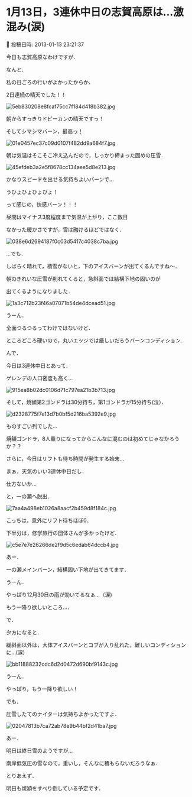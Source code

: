 # 1月13日，3連休中日の志賀高原は…激混み(涙)

📅 投稿日時: 2013-01-13 23:21:37

今日も志賀高原なわけですが．


なんと．


私の日ごろの行いがよかったからか．


2日連続の晴天でした！！




![5eb830208e8fcaf75cc7f184d418b382.jpg](images/5eb830208e8fcaf75cc7f184d418b382.jpg)




朝からすっきりドピーカンの晴天ですっ！





そしてシマシマバーン，最高っ！




![01e0457ec37c09d0107f482dd9a684f7.jpg](images/01e0457ec37c09d0107f482dd9a684f7.jpg)







朝は気温はそこそこ冷え込んだので，しっかり締まった固めの圧雪．




![45efdeb3a2e5f8678cc134aee5d8e213.jpg](images/45efdeb3a2e5f8678cc134aee5d8e213.jpg)




かなりスピードを出せる気持ちよいバーンで…


うひょひょひょひょ！


って感じの，快感バーン！！！





昼間はマイナス3度程度まで気温が上がり，ここ数日


なかった暖かさですが，雪は融けるほどではなく．




![038e6d2694187f0c03d5417c4038c7ba.jpg](images/038e6d2694187f0c03d5417c4038c7ba.jpg)




…でも．


しばらく晴れて，積雪がないと，下のアイスバーンが出てくるんですね～．


朝のきれいな圧雪が削れてくると，急斜面では結構下地の固いのが


出てくるようになりました．




![1a3c712b23f46a07071b54de4dcead51.jpg](images/1a3c712b23f46a07071b54de4dcead51.jpg)




うーん．


全面つるつるってわけではないけど．


ところどころ硬いので，丸いエッジでは厳しいだろうバーンコンディション．





んで．


今日は3連休中日とあって．


ゲレンデの人口密度も高く…




![915ea8b02dc0106d71c797ea21b3b713.jpg](images/915ea8b02dc0106d71c797ea21b3b713.jpg)




そして，焼額第2ゴンドラは30分待ち，第1ゴンドラが15分待ち(泣）．




![d2328775f7e13d7b0bf5d216ba5392e9.jpg](images/d2328775f7e13d7b0bf5d216ba5392e9.jpg)




ものすごい列でした…


焼額ゴンドラ，8人乗りになってからこんなに混むのは初めてじゃなかろうか？？


さらに，今日はリフトも待ち時間が発生する始末…


まぁ，天気のいい3連休中日だし．


仕方ないか…


と，一の瀬へ脱出．




![7aa4a498eb1026a8aacf2b459d8f184c.jpg](images/7aa4a498eb1026a8aacf2b459d8f184c.jpg)




こっちは，意外にリフト待ちほぼ0．


下半分は，修学旅行の団体さんが多かったけど．




![c5e7e7e26266de2f9d5c6edab64dccb4.jpg](images/c5e7e7e26266de2f9d5c6edab64dccb4.jpg)




あー．


一の瀬メインバーン，結構固い下地が出てきてます．


うーん．


やっぱり12月30日の雨が効いてるなぁ…（涙)


もう一降り欲しいところ…．





で．


夕方になると．


緩斜面以外は，大体アイスバーンとコブが入り乱れた，難しいコンディションに…(涙)




![bb11888232cdc6d2d0472d690bf9143c.jpg](images/bb11888232cdc6d2d0472d690bf9143c.jpg)




うーん．


やっぱり，もう一降り欲しい！





でも．


圧雪したてのナイターは気持ちよかったですよ．




![02047813b7ca72ab78e9b44bf2d41ba7.jpg](images/02047813b7ca72ab78e9b44bf2d41ba7.jpg)







あー．


明日は終日雪のようですが…


南岸低気圧の雪なので，重いし，そんなに積もらないだろうなぁ．


とりあえず．


明日も焼額をすべり倒している予定です．
